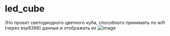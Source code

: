 # led_cube
Это проект светодиодного цветного куба, способного принимать по wifi (через esp8266) данные и отображать их
![image](https://github.com/kruglovvs/led_cube/assets/95135476/759a62cd-0579-4046-8bf9-592145845c93)
